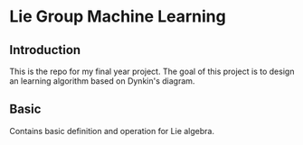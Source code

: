 # Lie Group Machine Learning

## Introduction

This is the repo for my final year project. The goal of this project is to design an learning algorithm based on Dynkin's diagram.

## Basic

Contains basic definition and operation for Lie algebra.